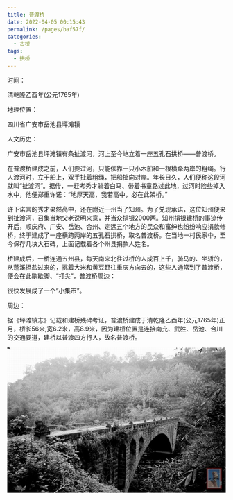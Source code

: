 ```yaml
---
title: 普渡桥
date: 2022-04-05 00:15:43
permalink: /pages/baf57f/
categories:
  - 古桥
tags:
  - 拱桥 
---
```

时间：

清乾隆乙酉年(公元1765年)

地理位置：

四川省广安市岳池县坪滩镇

人文历史：

广安市岳池县坪滩镇有条扯渡河，河上至今屹立着一座五孔石拱桥——普渡桥。

在普渡桥建成之前，人们要过河，只能依靠一只小木船和一根横牵两岸的粗绳。行人渡河时，立于船上，双手扯着粗绳，把船扯向对岸。年长日久，人们便称这段河就叫“扯渡河”。据传，一赶考秀才骑着白马、带着书童路过此地，过河时险些掉入水中，他便郑重许诺：“地厚天高，我若高中，必在此架桥。”

许下诺言的秀才果然高中，还在附近一州当了知州。为了兑现承诺，这位知州便来到扯渡河，召集当地父老说明来意，并当众捐银2000两。知州捐银建桥的事迹传开后，顺庆府、广安、岳池、合州、定远五个地方的民众和富绅也纷纷响应捐款修桥，终于建成了一座横跨两岸的五孔石拱桥，取名普渡桥。在当地一村民家中，至今保存几块大石碑，上面记载着各个州县捐款人姓名。

桥建成后，一桥连通五州县，每天南来北往过桥的人成百上千，骑马的、坐轿的，从蓬溪担盐过来的，挑着大米和黄豆赶往重庆方向去的，这些人通常到了普渡桥，便会在此歇歇脚、“打尖”，普渡桥周边：

很快发展成了一个“小集市”。

周边：

据《坪滩镇志》记载和建桥残碑考证，普渡桥建成于清乾隆乙酉年(公元1765年)正月，桥长56米,宽6.2米，高8.9米，因为建桥位置是连接南充、武胜、岳池、合川的交通要道，建桥以普渡四方行人，故名普渡桥。

![普渡桥](/img/photo/33.jpg)
